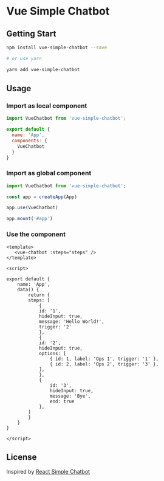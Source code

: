 # Vue Simple Chatbot

## Getting Start

```bash
npm install vue-simple-chatbot --save

# or use yarn

yarn add vue-simple-chatbot
```

## Usage

### Import as local component

``` javascript
import VueChatbot from 'vue-simple-chatbot';

export default {
  name: 'App',
  components: {
    VueChatbot
  }
}
```

### Import as global component

``` javascript
import VueChatbot from 'vue-simple-chatbot';

const app = createApp(App)

app.use(VueChatbot)

app.mount('#app')

```

### Use the component

``` vue
<template>
   <vue-chatbot :steps="steps" />
</template>

<script>

export default {
    name: 'App',
    data() {
        return {
        steps: [
            {
            id: '1',
            hideInput: true,
            message: 'Hello World!',
            trigger: '2'
            },
            {
            id: '2',
            hideInput: true,
            options: [
                { id: 1, label: 'Ops 1', trigger: '1' },
                { id: 2, label: 'Ops 2', trigger: '3' },
            ],
            },
            {
                id: '3',
                hideInput: true,
                message: 'Bye',
                end: true
            },
        ]
        }
    }
}

</script>

```
## License

Inspired by [React Simple Chatbot](https://lucasbassetti.com.br/react-simple-chatbot/)
